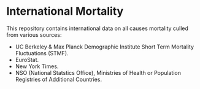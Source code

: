 # International Mortality
This repository contains international data on all causes mortality culled from various sources:
* UC Berkeley & Max Planck Demographic Institute Short Term Mortality Fluctuations (STMF).
* EuroStat.
* New York Times.
* NSO (National Statstics Office), Ministries of Health or Population Registries of Additional Countries.




